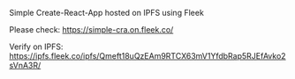 Simple Create-React-App hosted on IPFS using Fleek

Please check: https://simple-cra.on.fleek.co/

Verify on IPFS: https://ipfs.fleek.co/ipfs/Qmeft18uQzEAm9RTCX63mV1YfdbRap5RJEfAvko2sVnA3R/
